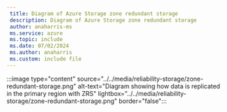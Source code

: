 ```yaml
---
 title: Diagram of Azure Storage zone redundant storage
 description: Diagram of Azure Storage zone redundant storage
 author: anaharris-ms
 ms.service: azure
 ms.topic: include
 ms.date: 07/02/2024
 ms.author: anaharris
 ms.custom: include file
---
```


:::image type="content" source="../../media/reliability-storage/zone-redundant-storage.png" alt-text="Diagram showing how data is replicated in the primary region with ZRS" lightbox="../../media/reliability-storage/zone-redundant-storage.png" border="false":::
